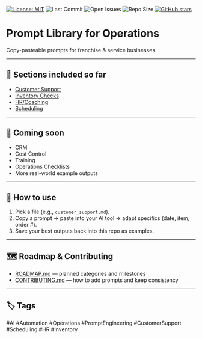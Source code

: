 [![License: MIT](https://img.shields.io/badge/License-MIT-yellow.svg)](./LICENSE)
![Last Commit](https://img.shields.io/github/last-commit/TarekBawab/prompt-library-operations)
![Open Issues](https://img.shields.io/github/issues/TarekBawab/prompt-library-operations)
![Repo Size](https://img.shields.io/github/repo-size/TarekBawab/prompt-library-operations)
[![GitHub stars](https://img.shields.io/github/stars/TarekBawab/prompt-library-operations?style=social)](https://github.com/TarekBawab/prompt-library-operations/stargazers)


# Prompt Library for Operations

Copy-pasteable prompts for franchise & service businesses.  

---

## 📂 Sections included so far
- [Customer Support](./customer_support.md)
- [Inventory Checks](./inventory_checks.md)
- [HR/Coaching](./hr_coaching.md)
- [Scheduling](./scheduling.md)

---

## 📌 Coming soon
- CRM
- Cost Control
- Training
- Operations Checklists
- More real-world example outputs

---

## 🚀 How to use
1. Pick a file (e.g., `customer_support.md`).  
2. Copy a prompt → paste into your AI tool → adapt specifics (date, item, order #).  
3. Save your best outputs back into this repo as examples.  

---

## 🗺 Roadmap & Contributing
- [ROADMAP.md](./ROADMAP.md) — planned categories and milestones  
- [CONTRIBUTING.md](./CONTRIBUTING.md) — how to add prompts and keep consistency  

---

## 🏷 Tags
#AI #Automation #Operations #PromptEngineering #CustomerSupport #Scheduling #HR #Inventory
